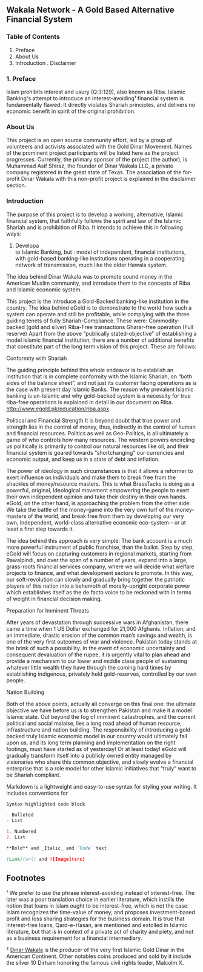 ## Wakala Network - A Gold Based Alternative Financial System


### Table of Contents

1. Preface
2. About Us
3. Introduction
. Disclaimer

### 1. Preface

Islam prohibits interest and usury (Q:3:129), also known as Riba. Islamic Banking's attempt to introduce an interest-avoiding¹ financial system is fundamentally flawed: It directly violates Shariah principles, and delivers no economic benefit in spirit of the original prohibition.


### About Us

This project is an open source community effort, led by a group of volunteers and activists associated with the Gold Dinar Movement. Names of the prominent project participants will be listed here as the project progresses. Currently, the primary sponsor of the project (the author), is Muhammad Asif Shiraz, the founder of Dinar Wakala LLC, a private company registered in the great state of Texas. The association of the for-profit Dinar Wakala with this non-profit project is explained in the disclaimer section.

### Introduction

The purpose of this project is to develop a working, alternative, Islamic financial system, that faithfully follows the spirit and law of the Islamic Shariah and is prohibition of Riba.  It intends to achieve this in following ways: 

1. Developa  
to Islamic Banking, but : model of independent, financial institutions, with gold-based banking-like institutions operating in a cooperating network of transmission, much like the older Hawala system.

The idea behind Dinar Wakala was to promote sound money in the American Muslim community, and introduce them to the concepts of Riba and Islamic economic system. 

This project is the 
introduce a Gold-Backed banking-like institution in the country. The idea behind eGold is to demonstrate to the world how such a system can operate and still be profitable, while complying with the three guiding tenets of fully Shariah-Compliance. These were:
Commodity-backed (gold and silver)
Riba-Free transactions
Gharar-free operation (Full reserve)
Apart from the above “publically stated-objective” of establishing a model Islamic financial institution, there are a number of additional benefits that constitute part of the long term vision of this project. These are follows:

Conformity with Shariah

The guiding principle behind this whole endeavor is to establish an institution that is in complete conformity with the Islamic Shariah, on “both sides of the balance sheet”, and not just its customer facing operations as is the case with present day Islamic Banks. The reason why prevalent Islamic banking is un-Islamic and why gold-backed system is a necessity for true riba-free operations is explained in detail in our document on Riba. http://www.egold.pk/education/riba.aspx

Political and Financial Strength
 It is beyond doubt that true power and strength lies in the control of money, thus, indirectly in the control of human and financial resources. Politics as well as Geo-Politics, is all ultimately a game of who controls how many resources. The western powers encircling us politically is primarily to control our natural resources like oil, and their financial system is geared towards “shortchanging” our currencies and economic output, and keep us in a state of debt and inflation. 

The power of ideology in such circumstances is that it allows a reformer to exert influence on individuals and make them to break free from the shackles of money/resource masters. This is what BrassTacks is doing as a powerful, original, ideological movement empowering the people to exert their own independent opinion and take their destiny in their own hands. eGold, on the other hand, is approaching the problem from the other side: We take the battle of the money-game into the very own turf of the money-masters of the world, and break free from them by developing our very own, independent, world-class alternative economic eco-system – or at least a first step towards it.

The idea behind this approach is very simple: The bank account is a much more powerful instrument of public franchise, than the ballot. Step by step, eGold will focus on capturing customers in regional markets, starting from Rawalpindi, and over the span of a number of years, expand into a large, grass-roots financial services company, where we will decide what welfare projects to finance, and what development sectors to promote. In this way, our soft-revolution can slowly and gradually bring together the patriotic players of this nation into a behemoth of morally-upright corporate power which establishes itself as the de facto voice to be reckoned with in terms of weight in financial decision making.

Preparation for Imminent Threats

After years of devastation through successive wars in Afghanistan, there came a time when 1 US Dollar exchanged for 21,000 Afghanis. Inflation, and an immediate, drastic erosion of the common man’s savings and wealth, is one of the very first outcomes of war and violence. Pakistan today stands at the brink of such a possibility. In the event of economic uncertainty and consequent devaluation of the rupee, it is urgently vital to plan ahead and provide a mechanism to our lower and middle class people of sustaining whatever little wealth they have through the coming hard times by establishing indigenous, privately held gold-reserves, controlled by our own people.

Nation Building

Both of the above points, actually all converge on this final one: the ultimate objective we have before us is to strengthen Pakistan and make it a model Islamic state. Out beyond the fog of imminent catastrophes, and the current political and social malaise, lies a long road ahead of human resource, infrastructure and nation building. The responsibility of introducing a gold-backed truly Islamic economic model in our country would ultimately fall upon us, and its long term planning and implementation on the right footings, must have started as of yesterday! Or at least today! eGold will gradually transform itself into a publicly owned entity managed by visionaries who share this common objective, and slowly evolve a financial enterprise that is a role model for other Islamic initiatives that “truly” want to be Shariah compliant.


Markdown is a lightweight and easy-to-use syntax for styling your writing. It includes conventions for

```markdown
Syntax highlighted code block

- Bulleted
- List

1. Numbered
2. List

**Bold** and _Italic_ and `Code` text

[Link](url) and ![Image](src)
```

## Footnotes

¹ We prefer to use the phrase interest-avoiding instead of interest-free. The later was a poor translation choice in earlier literature, which instills the notion that loans in Islam ought to be interest-free, which is not the case. Islam recognizes the time-value of money, and proposes investment-based profit and loss sharing strategies for the business domain. It is true that interest-free loans, Qard-e-Hasan, are mentioned and extolled in Islamic literature, but that is in context of a private act of charity and piety, and not as a business requirement for a financial intermediary.

² [Dinar Wakala](http://www.dinarwakala.com) is the producer of the very first Islamic Gold Dinar in the American Continent. Other notables coins produced and sold by it include the silver 10 Dirham honoring the famous civil rights leader, Malcolm X.
